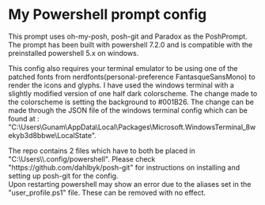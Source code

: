 # My Powershell prompt config
<p>
This prompt uses oh-my-posh, posh-git and Paradox as the PoshPrompt.
The prompt has been built with powershell 7.2.0 and is compatible with the preinstalled powershell 5.x on windows.
</p>
<p>
This config also requires your terminal emulator to be using one of the patched fonts from nerdfonts(personal-preference FantasqueSansMono) to render the icons and glyphs. I have used the windows terminal with a slightly modified version of one half dark colorscheme. The change made to the colorscheme is setting the background to #001B26. The change can be made through the JSON file of the windows terminal config which can be found at : "C:\Users\Gunam\AppData\Local\Packages\Microsoft.WindowsTerminal_8wekyb3d8bbwe\LocalState".
</p>
<p>
The repo contains 2 files which have to both be placed in "C:\Users\<your-user-folder-here>\.config/powershell".
Please check "https://github.com/dahlbyk/posh-git" for instructions on installing and setting up posh-git for the config.<br>
Upon restarting powershell may show an error due to the aliases set in the "user_profile.ps1" file. These can be removed with no effect.
  </p>
